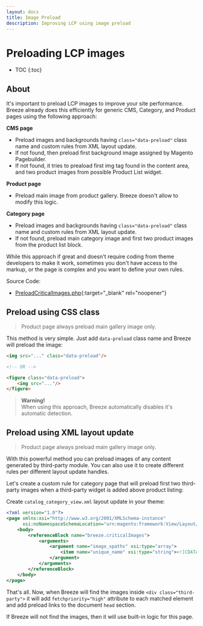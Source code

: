 ```yaml
---
layout: docs
title: Image Preload
description: Improving LCP using image preload
---
```


# Preloading LCP images

* TOC
{:toc}

## About

It's important to preload LCP images to improve your site performance.
Breeze already does this efficiently for generic CMS, Category,
and Product pages using the following approach:

**CMS page**

 -  Preload images and backgrounds having `class="data-preload"` class name and
    custom rules from XML layout update.
 -  If not found, then preload first background image assigned by Magento Pagebuilder.
 -  If not found, it tries to preaload first img tag found in the content area,
    and two product images from possible Product List widget.

**Product page**

 -  Preload main image from product gallery. Breeze doesn't allow to modify
    this logic.

**Category page**

 -  Preload images and backgrounds having `class="data-preload"` class name and
    custom rules from XML layout update.
 -  If not found, preload main category image and first two product images from
    the product list block.

While this approach if great and doesn't require coding from theme developers
to make it work, sometimes you don't have access to the markup, or the page is
complex and you want to define your own rules.

Source Code:

 - [PreloadCriticalImages.php](https://github.com/breezefront/module-breeze/blob/master/Model/Filter/Dom/PreloadCriticalImages.php){:target="_blank" rel="noopener"}

## Preload using CSS class

> Product page always preload main gallery image only.

This method is very simple. Just add `data-preload` class name and Breeze will
preload the image:

```html
<img src="..." class="data-preload"/>

<!-- OR -->

<figure class="data-preload">
    <img src="..."/>
</figure>
```

> **Warning!**<br/>
> When using this approach, Breeze automatically disables it's automatic detection.

## Preload using XML layout update

> Product page always preload main gallery image only.

With this powerful method you can preload images of any content generated by
third-party module. You can also use it to create different rules per different
layout update handles.

Let's create a custom rule for category page that will preload first two
third-party images when a third-party widget is added above product listing:

Create `catalog_category_view.xml` layout update in your theme:

```xml
<?xml version="1.0"?>
<page xmlns:xsi="http://www.w3.org/2001/XMLSchema-instance"
      xsi:noNamespaceSchemaLocation="urn:magento:framework:View/Layout/etc/page_configuration.xsd">
    <body>
        <referenceBlock name="breeze.criticalImages">
            <arguments>
                <argument name="image_xpaths" xsi:type="array">
                    <item name="unique_name" xsi:type="string"><![CDATA[//div[contains(@class, "third-party")]//li[@class="item" and position()<=2]//img]]></item>
                </argument>
            </arguments>
        </referenceBlock>
    </body>
</page>
```

That's all. Now, when Breeze will find the images inside `<div class="third-party">`
it will add `fetchpriority="high"` attribute to each matched element and add
preload links to the document `head` section.

If Breeze will not find the images, then it will use built-in logic for this page.
